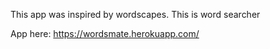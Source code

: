 This app was inspired by wordscapes.
This is  word searcher

App here:
https://wordsmate.herokuapp.com/